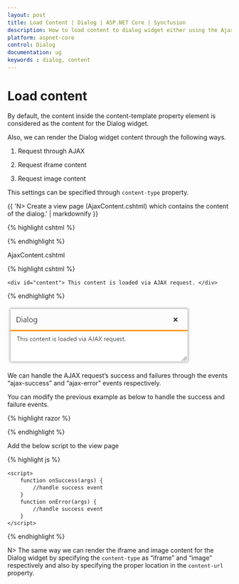 ```yaml
---
layout: post
title: Load Content | Dialog | ASP.NET Core | Syncfusion
description: How to load content to dialog widget either using the Ajax, iframe, and Image.
platform: aspnet-core
control: Dialog
documentation: ug
keywords : dialog, content
---
```


# Load content

By default, the content inside the content-template property element is considered as the content for the Dialog widget.

Also, we can render the Dialog widget content through the following ways.

1. Request through AJAX

2. Request iframe content

3. Request image content

This settings can be specified through `content-type` property.

{{ 'N> Create a view page (AjaxContent.cshtml) which contains the content of the dialog.' | markdownify }}

{% highlight cshtml %}

<div class="control">
    <ej-dialog id="dialog" title="Dialog" content-type="ajax" content-url="@Url.Content("~/dialog/ajaxcontent").ToString()">
    </ej-dialog>
</div>


{% endhighlight %}

AjaxContent.cshtml

{% highlight cshtml %}


    <div id="content"> This content is loaded via AJAX request. </div>



{% endhighlight %}



![Load content](load-content_images\load-content_img1.png)

We can handle the AJAX request’s success and failures through the events “ajax-success” and “ajax-error” events respectively. 

You can modify the previous example as below to handle the success and failure events.

{% highlight razor %}


<div class="control">
    <ej-dialog id="dialog" title="Dialog" content-type="ajax" ajax-success="onSucess" ajax-error="onerror" content-url="@Url.Content("~/dialog/ajaxcontent").ToString()">
    </ej-dialog>
</div>

{% endhighlight %}


Add the below script to the view page

{% highlight js %}


    <script>
        function onSuccess(args) {
            //handle success event
        }
        function onError(args) {
            //handle success event
        }
    </script>



{% endhighlight %}


N> The same way we can render the iframe and image content for the Dialog widget by specifying the `content-type` as “iframe” and “image” respectively and also by specifying the proper location in the `content-url` property.

